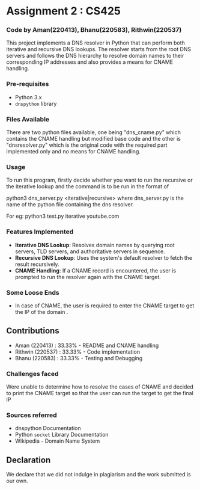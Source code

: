 # Assignment 2 : CS425
### Code by Aman(220413), Bhanu(220583), Rithwin(220537)

This project implements a DNS resolver in Python that can perform both iterative and recursive DNS lookups. The resolver starts from the root DNS servers and follows the DNS hierarchy to resolve domain names to their corresponding IP addresses and also provides a means for CNAME handling.

### Pre-requisites

- Python 3.x
- `dnspython` library

### Files Available
There are two python files available, one being "dns_cname.py" which contains the CNAME handling but modified base code and the other is "dnsresolver.py" which is the original code with the required part implemented only and no means for CNAME handling.


### Usage

To run this program, firstly decide whether you want to run the recursive or the iterative lookup and the command is to be run in the format of

python3 dns_server.py <iterative|recursive> <domain> where dns_server.py is the name of the python file containing the dns resolver.

For eg: python3 test.py iterative youtube.com

### Features Implemented

- **Iterative DNS Lookup**: Resolves domain names by querying root servers, TLD servers, and authoritative servers in sequence.
- **Recursive DNS Lookup**: Uses the system's default resolver to fetch the result recursively.
- **CNAME Handling**: If a CNAME record is encountered, the user is prompted to run the resolver again with the CNAME target.

### Some Loose Ends

- In case of CNAME, the user is required to enter the CNAME target to get the IP of the domain .


## Contributions

- Aman (220413) : 33.33% - README and CNAME handling
- Rithwin (220537) : 33.33% - Code implementation
- Bhanu (220583) : 33.33% - Testing and Debugging

### Challenges faced

Were unable to determine how to resolve the cases of CNAME and decided to print the CNAME target so that the user can run the target to get the final IP

### Sources referred

- dnspython Documentation
- Python `socket` Library Documentation
- Wikipedia - Domain Name System

## Declaration
We declare that we did not indulge in plagiarism and the work submitted is our own.
